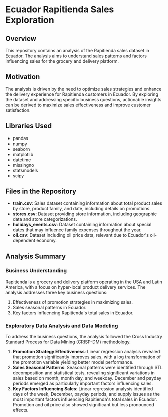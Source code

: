 # Ecuador Rapitienda Sales Exploration

## Overview

This repository contains an analysis of the Rapitienda sales dataset in Ecuador. The analysis aims to understand sales patterns and factors influencing sales for the grocery and delivery platform. 

## Motivation

The analysis is driven by the need to optimize sales strategies and enhance the delivery experience for Rapitienda customers in Ecuador. By exploring the dataset and addressing specific business questions, actionable insights can be derived to maximize sales effectiveness and improve customer satisfaction.

## Libraries Used

- pandas
- numpy
- seaborn
- matplotlib
- datetime
- missingno
- statsmodels
- scipy

## Files in the Repository

- **train.csv**: Sales dataset containing information about total product sales by store, product family, and date, including details on promotions.
- **stores.csv**: Dataset providing store information, including geographic data and store categorizations.
- **holidays_events.csv**: Dataset containing information about special dates that may influence family expenses throughout the year.
- **oil.csv**: Dataset including oil price data, relevant due to Ecuador's oil-dependent economy.

## Analysis Summary

### Business Understanding

Rapitienda is a grocery and delivery platform operating in the USA and Latin America, with a focus on hyper-local product delivery services. The analysis addresses three key business questions:
1. Effectiveness of promotion strategies in maximizing sales.
2. Sales seasonal patterns in Ecuador.
3. Key factors influencing Rapitienda's total sales in Ecuador.

### Exploratory Data Analysis and Data Modeling

To address the business questions, the analysis followed the Cross Industry Standard Process for Data Mining (CRISP-DM) methodology.

1. **Promotion Strategy Effectiveness**: Linear regression analysis revealed that promotion significantly improves sales, with a log transformation of the promotion variable yielding better model performance.
2. **Sales Seasonal Patterns**: Seasonal patterns were identified through STL decomposition and statistical tests, revealing significant variations in sales based on month, month day, and weekday. December and payday periods emerged as particularly important factors influencing sales.
3. **Key Factors Influencing Sales**: Linear regression analysis identified days of the week, December, payday periods, and supply issues as the most important factors influencing Rapitienda's total sales in Ecuador. Promotion and oil price also showed significant but less pronounced effects.
